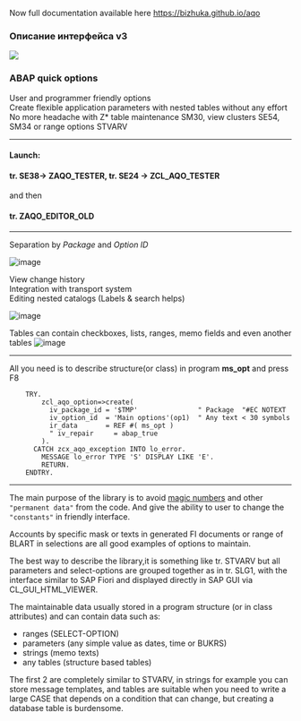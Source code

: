 Now full documentation available here https://bizhuka.github.io/aqo

### Описание интерфейса v3
[![](https://user-images.githubusercontent.com/36256417/140272688-e3cf017b-c339-448f-b284-a3d8734150b4.png)](https://media.githubusercontent.com/media/bizhuka/lfs/main/aqo1.mp4)

### ABAP quick options
User and programmer friendly options\
Create flexible application parameters with nested tables without any effort\
No more headache with Z* table maintenance SM30, view clusters SE54, SM34 or range options STVARV

---

#### Launch:
#### tr. SE38-> ZAQO_TESTER, tr. SE24 -> ZCL_AQO_TESTER
and then
#### tr. ZAQO_EDITOR_OLD

---
Separation by *Package* and *Option ID*

![image](https://user-images.githubusercontent.com/36256417/80679757-f0742780-8ad6-11ea-9e86-b4b84151f13b.png)

View change history\
Integration with transport system\
Editing nested catalogs (Labels & search helps)

![image](https://user-images.githubusercontent.com/36256417/80679960-58c30900-8ad7-11ea-8484-59db16b563a6.png)

Tables can contain checkboxes, lists, ranges, memo fields and even another tables
![image](https://user-images.githubusercontent.com/36256417/80680457-3f6e8c80-8ad8-11ea-95cf-8be964484559.png)

---

All you need is to describe structure(or class) in program **ms_opt** and press F8
```abap
    TRY.
        zcl_aqo_option=>create(
          iv_package_id = '$TMP'               " Package  "#EC NOTEXT
          iv_option_id  = 'Main options'(op1)  " Any text < 30 symbols
          ir_data       = REF #( ms_opt )
          " iv_repair     = abap_true
        ).
      CATCH zcx_aqo_exception INTO lo_error.
        MESSAGE lo_error TYPE 'S' DISPLAY LIKE 'E'.
        RETURN.
    ENDTRY.
```

---
The main purpose of the library is to avoid [magic numbers](https://en.wikipedia.org/wiki/Magic_number_(programming)#Unnamed_numerical_constants) and other `"permanent data"` from the code. And give the ability to user to change the `"constants"` in friendly interface.

Accounts by specific mask or texts in generated FI documents or range of BLART in selections are all good examples of options to maintain.

The best way to describe the library,it is something like tr. STVARV but all parameters and select-options are grouped together as in tr. SLG1, with the interface similar to SAP Fiori and displayed directly in SAP GUI via CL_GUI_HTML_VIEWER.

The maintainable data usually stored in a program structure (or in class attributes) and can contain data such as:
* ranges (SELECT-OPTION)
* parameters (any simple value as dates, time or BUKRS)
* strings (memo texts)
* any tables (structure based tables)

The first 2 are completely similar to STVARV, in strings for example you can store message templates, and tables are suitable when you need to write a large CASE that depends on a condition that can change, but creating a database table is burdensome.
